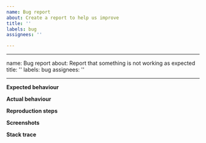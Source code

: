 ```yaml
---
name: Bug report
about: Create a report to help us improve
title: ''
labels: bug
assignees: ''

---
```


---
name: Bug report
about: Report that something is not working as expected
title: ''
labels: bug
assignees: ''

---

**Expected behaviour**

**Actual behaviour**

**Reproduction steps**

**Screenshots**

**Stack trace**
